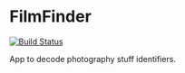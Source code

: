 FilmFinder
==========

[![Build Status](https://travis-ci.org/ffindr/ffindr.github.io.svg?branch=master)](https://travis-ci.org/ffindr/ffindr.github.io)

App to decode photography stuff identifiers.
